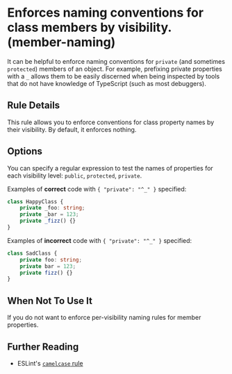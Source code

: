 # Enforces naming conventions for class members by visibility. (member-naming)

It can be helpful to enforce naming conventions for `private` (and sometimes `protected`) members of an object. For example, prefixing private properties with a `_` allows them to be easily discerned when being inspected by tools that do not have knowledge of TypeScript (such as most debuggers).

## Rule Details

This rule allows you to enforce conventions for class property names by their visibility. By default, it enforces nothing.

## Options

You can specify a regular expression to test the names of properties for each visibility level: `public`, `protected`, `private`.

Examples of **correct** code with `{ "private": "^_" }` specified:

```ts
class HappyClass {
    private _foo: string;
    private _bar = 123;
    private _fizz() {}
}
```

Examples of **incorrect** code with `{ "private": "^_" }` specified:

```ts
class SadClass {
    private foo: string;
    private bar = 123;
    private fizz() {}
}
```

## When Not To Use It

If you do not want to enforce per-visibility naming rules for member properties.

## Further Reading

-   ESLint's [`camelcase` rule](https://eslint.org/docs/rules/camelcase)
